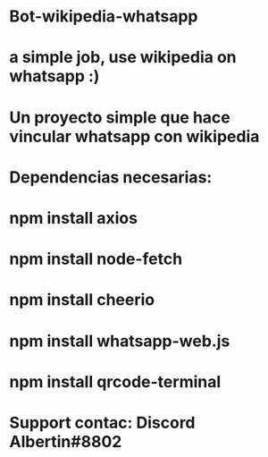 # Bot-wikipedia-whatsapp
# a simple job, use wikipedia on whatsapp :)

# Un proyecto simple que hace vincular whatsapp con wikipedia 
# 
# Dependencias necesarias:
#
# npm install axios
# npm install node-fetch
# npm install cheerio
# npm install whatsapp-web.js
# npm install qrcode-terminal

# Support contac: Discord Albertin#8802 
